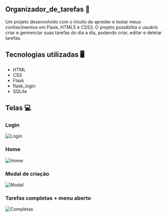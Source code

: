 ## Organizador_de_tarefas 📒

Um projeto desenvolvido com o intuito de apreder e testar meus conhecimentos em Flask, HTML5 e CSS3. O projeto possibilita o usuário criar e genrenciar suas tarefas do dia a dia, podendo criar, editar e deletar tarefas.

## Tecnologias utilizadas 🖥️

- HTML
- CSS
- Flask
- flask_login
- SQLite

## Telas 💻

### Login
![Login](https://github.com/user-attachments/assets/4bfee17e-8bdc-4d3f-b944-3410a90493a9)

### Home
![Home](https://github.com/user-attachments/assets/67c38ee8-19e3-497d-ba33-ac2564ae75f8)

### Modal de criação
![Modal](https://github.com/user-attachments/assets/fa024835-6f68-463e-b707-ac3461f8dd8c)

### Tarefas completas + menu aberto
![Completas](https://github.com/user-attachments/assets/ad1a0a95-8623-40b3-b6aa-c99473df68ef)
